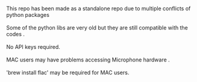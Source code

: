 <br> This repo has been made as a standalone repo due to multiple conflicts of python packages <br />
<br> Some of the python libs are very old but they are still compatible with the codes .<br />
<br> No API keys required.<br />
<br> MAC users may have problems accessing Microphone hardware .<br />
<br> 'brew install flac' may be required for MAC users.<br />